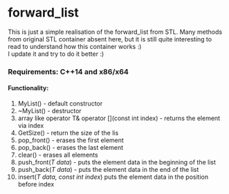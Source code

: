 # forward_list

This is just a simple realisation of the forward_list from STL. Many methods from original STL container absent here, but it is still quite interesting to read to understand how this container works :)  
I update it and try to do it better :)
### Requirements: C++14 and x86/x64
#### Functionality:
1) MyList() - default constructor
2) ~MyList() - destructor
3) array like operator T& operator [](const int index) - returns the element via index
4) GetSize() - return the size of the lis
5) pop_front() - erases the first element
6) pop_back() - erases the last element
7) clear() - erases all elements
8) push_front(*T data*) - puts the element data in the beginning of the list
9) push_back(*T data*) - puts the element data in the end of the list
10) insert(*T data, const int index*) puts the element data in the position before index
